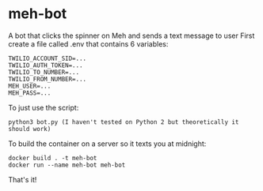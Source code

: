 # meh-bot

A bot that clicks the spinner on Meh and sends a text message to user
First create a file called .env that contains 6 variables:
```
TWILIO_ACCOUNT_SID=...
TWILIO_AUTH_TOKEN=...
TWILIO_TO_NUMBER=...
TWILIO_FROM_NUMBER=...
MEH_USER=...
MEH_PASS=...
```
To just use the script:
```
python3 bot.py (I haven't tested on Python 2 but theoretically it should work)
```
To build the container on a server so it texts you at midnight:
```
docker build . -t meh-bot
docker run --name meh-bot meh-bot
```
That's it!
